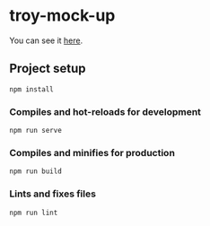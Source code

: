 # troy-mock-up

You can see it [here](https://hazalozturk.github.io/vueMockup/).

## Project setup
```
npm install
```

### Compiles and hot-reloads for development
```
npm run serve
```

### Compiles and minifies for production
```
npm run build
```

### Lints and fixes files
```
npm run lint
```
